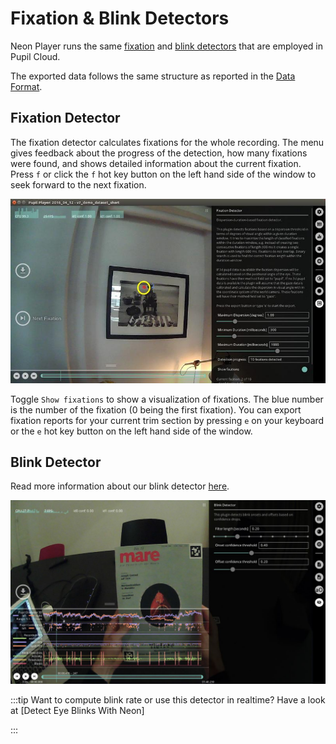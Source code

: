 # Fixation & Blink Detectors
<!-- TODO: Add new visuals -->
Neon Player runs the same [fixation](./../../data-collection/data-streams/#fixations) and [blink detectors](./../../data-collection/data-streams/#blinks) that are employed in Pupil Cloud. 

The exported data follows the same structure as reported in the [Data Format](./../../data-collection/data-format/).

## Fixation Detector
The fixation detector calculates fixations for the whole recording. The menu gives feedback about the progress of the detection, how many fixations were found, and shows detailed information about the current fixation. Press `f` or click the `f` hot key button on the left hand side of the window to seek forward to the next fixation.

![Fixations](./pg-fixation.jpg)

Toggle `Show fixations` to show a visualization of fixations. The blue number is the number of the fixation (0 being the first fixation). You can export fixation reports for your current trim section by pressing `e` on your keyboard or the `e` hot key button on the left hand side of the window.


## Blink Detector
Read more information about our blink detector [here](./../../data-collection/data-streams/#blinks).

![Blinks](./pp-blinks.jpg)

:::tip
Want to compute blink rate or use this detector in realtime? Have a look at [Detect Eye Blinks With Neon]
<!-- (./../../../alpha-lab/blink-detection/#detecting-eye-blinks-using-pupil-labs-blink-detection-pipeline) -->
:::